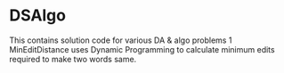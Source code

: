 # DSAlgo
This contains solution code for various DA &amp; algo problems
1 MinEditDistance uses Dynamic Programming to calculate minimum edits required to make two words same.
